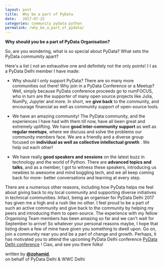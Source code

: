 ```yaml
---
layout: post
title:  Why be a part of PyData
date:   2017-07-22 
categories: community pydata python
permalink: /why_be_a_part_of_pydata/
---
```




**Why should you be a part of PyData Organisation?**

So, are you wondering, what is so special about PyData? What sets the PyData commumity apart?

Here's a list ( not an exhaustive one and definitely not the only points! ) I as a PyData Delhi member I have made:

* Why should I only support PyData? There are so many more communities out there! Why join in a PyData Conference or a Meetup? Well, simply because PyData conference proceeds go to numFOCUS, who in turn are the supporter of many open source projects like Julia, NumPy, Jupyter and more. 
In short, we __give back__ to the community, and encourage financial as well as community support of open-source tools.

* We have an amazing community! The PyData community, and the experiences I have had with them till now, have all been great and extremely uplifting. We have __good inter-community support__ as well as __regular meetups__, where we discuss and solve the problems our community members face. We are a friendly and a diverse group focused on __individual as well as collective intellectual growth__ . We help out each other!

* We have really __good speakers and sessions__ on the latest buzz in technology and the world of Python. There are __advanced topics and talks__, and as a member, I got to witness these speakers, introducing us newbies to awesome and mind boggling tech, and we all keep coming back for more- better conversations and learning at every step.

There are a numerous other reasons, including how PyData helps me feel about giving back to my local community and supporting diverse initiatives in technical communities.
Infact, being an organiser for PyData Delhi 2017 has given me a high and a rush like no other. I feel proud to be a part of such an active community and give back to the community by helping my peers and introducing them to open-source. The experience with my fellow Organising Team members has been amazing so far and we can't wait for September to arrive!
So whatever your personal reasons maybe, I hope that listing down a few of mine have given you something to dwell upon. Go on, join a community near you and be a part of change and growth.
Perhaps, it has motivated you to attend the upcoming PyData Delhi conference [PyData Delhi conference](https://pydata.org/delhi2017/) ! Ciao, and see you there folks!

written by [**@zohamid**](https://github.com/zohamid),     
on behalf of PyData Delhi & WWC Delhi

